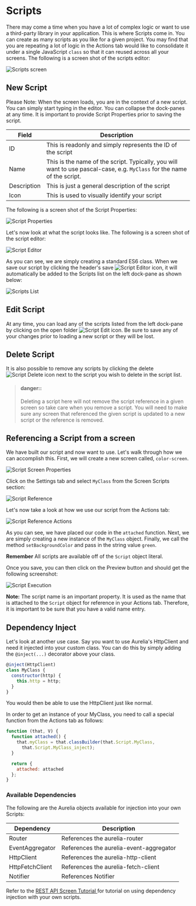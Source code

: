 # Scripts

There may come a time when you have a lot of complex logic or want to use a third-party library in your application. This is where Scripts come in. You can create as many scripts as you like for a given project. You may find that you are repeating a lot of logic in the Actions tab would like to consolidate it under a single JavaScript `class` so that it can reused across all your screens. The following is a screen shot of the scripts editor:

![Scripts screen](../../assets/images/scripts.png)

## New Script

Please Note:  When the screen loads, you are in the context of a new script. 
You can simply start typing in the editor. You can collapse the dock-panes at any time. It is important to provide Script Properties prior to saving the script. 

Field | Description
----- | -----------
ID | This is readonly and simply represents the ID of the script
Name | This is the name of the script. Typically, you will want to use pascal-case, e.g. `MyClass` for the name of the script. 
Description | This is just a general description of the script
Icon | This is used to visually identify your script

The following is a screen shot of the Script Properties:

![Script Properties](../../assets/images/script-properties.png)

Let's now look at what the script looks like. The following is a screen shot of the script editor:

![Script Editor](../../assets/images/script-editor.png)

As you can see, we are simply creating a standard ES6 class. When we save our script by clicking the header's save ![Script Editor](../../assets/images/button-save.png) icon, it will automatically be added to the Scripts list on the left dock-pane as shown below:

![Scripts List](../../assets/images/scripts-list.png)

## Edit Script

At any time, you can load any of the scripts listed from the left dock-pane by clicking on the open folder ![Script Edit](../../assets/images/button-folder-open.png) icon. Be sure to save any of your changes prior to loading a new script or they will be lost.

## Delete Script

It is also possible to remove any scripts by clicking the delete ![Script Delete](../../assets/images/button-delete-black.png) icon next to the script you wish to delete in the script list. 

> #### danger::
> Deleting a script here will not remove the script reference in a given screen so take care when you remove a script. You will need to make sure any screen that referenced the given script is updated to a new script or the reference is removed.

## Referencing a Script from a screen

We have built our script and now want to use. Let's walk through how we can accomplish this. First, we will create a new screen called, `color-screen`. 

![Script Screen Properties](../../assets/images/script-screen-properties.png)

Click on the Settings tab and select `MyClass` from the Screen Scripts section:

![Script Reference](../../assets/images/script-reference.png)

Let's now take a look at how we use our script from the Actions tab:

![Script Reference Actions](../../assets/images/script-reference-actions.png)

As you can see, we have placed our code in the `attached` function. Next, we are simply creating a new instance of the `MyClass` object. Finally, we call the method `setBackgroundColor` and pass in the string value `green`. 

**Remember** All scripts are available off of the `Script` object literal.

Once you save, you can then click on the Preview button and should get the following screenshot:

![Script Execution](../../assets/images/script-execution.png)

**Note:** The script name is an important property. It is used as the name that is attached to the `Script` object for reference in your Actions tab. Therefore, it is important to be sure that you have a valid name entry.

## Dependency Inject

Let's look at another use case. Say you want to use Aurelia's HttpClient and need it injected into your custom class. You can do this by simply adding the `@inject(...)` decorator above your class.

```javascript
@inject(HttpClient)
class MyClass {
  constructor(http) {
    this.http = http;
  }
}
```

You would then be able to use the HttpClient just like normal. 

In order to get an instance of your MyClass, you need to call a special function from the Actions tab as follows:

```javascript
function (that, V) {
  function attached() {
    that.myClass = that.classBuilder(that.Script.MyClass,
      that.Script.MyClass_inject);
  }

  return {
    attached: attached
  };
}
```

### Available Dependencies

The following are the Aurelia objects available for injection into your own Scripts:

Dependency | Description 
--- | --- 
Router | References the aurelia-router
EventAggregator | References the aurelia-event-aggregator
HttpClient | References the aurelia-http-client
HttpFetchClient | References the aurelia-fetch-client
Notifier | References Notifier


Refer to the [ REST API Screen Tutorial ](../../tutorials/randomuser-screen.md) for tutorial on using dependency injection with your own scripts.
